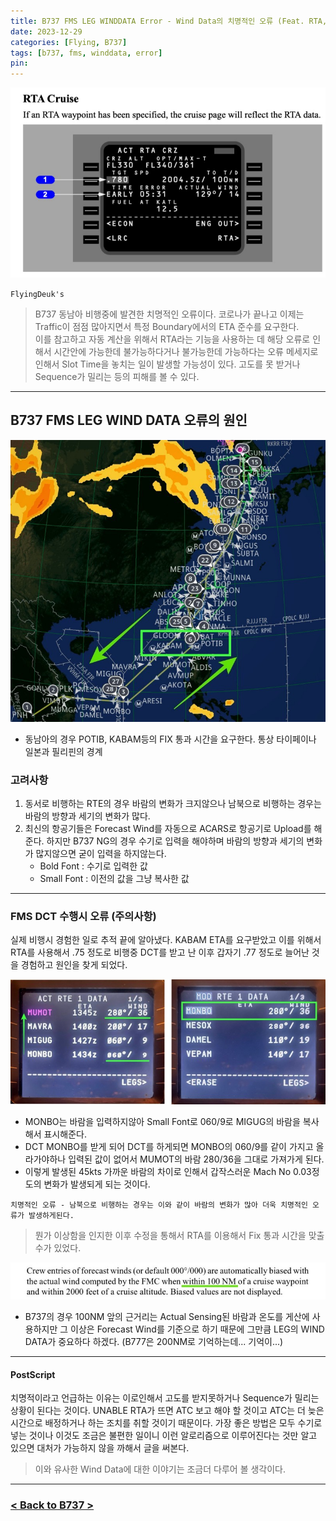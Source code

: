 ```yaml
---
title: B737 FMS LEG WINDDATA Error - Wind Data의 치명적인 오류 (Feat. RTA, CRZ CLIMB) <2023.12.29 Updated>
date: 2023-12-29
categories: [Flying, B737]
tags: [b737, fms, winddata, error]
pin:
---
```


![winddata](/img/flying/b737/winddata3.jpg)

`FlyingDeuk's`
> B737 동남아 비행중에 발견한 치명적인 오류이다. 코로나가 끝나고 이제는 Traffic이 점점 많아지면서 특정 Boundary에서의 ETA 준수를 요구한다.  <br>이를 참고하고 자동 계산을 위해서 RTA라는 기능을 사용하는 데 해당 오류로 인해서 시간안에 가능한데 불가능하다거나 불가능한데 가능하다는 오류 메세지로 인해서 Slot Time을 놓치는 일이 발생할 가능성이 있다. 고도를 못 받거나 Sequence가 밀리는 등의 피해를 볼 수 있다. 

---------


## B737 FMS LEG WIND DATA 오류의 원인

![winddata](/img/flying/b737/winddata1.jpg)
- 동남아의 경우 POTIB, KABAM등의 FIX 통과 시간을 요구한다. 통상 타이페이나 일본과 필리핀의 경계

### 고려사항 
1. 동서로 비행하는 RTE의 경우 바람의 변화가 크지않으나 남북으로 비행하는 경우는 바람의 방향과 세기의 변화가 많다. 
2. 최신의 항공기들은 Forecast Wind를 자동으로 ACARS로 항공기로 Upload를 해준다. 하지만 B737 NG의 경우 수기로 입력을 해야하며 바람의 방향과 세기의 변화가 많지않으면 굳이 입력을 하지않는다. 
    - Bold Font : 수기로 입력한 값
    - Small Font : 이전의 값을 그냥 복사한 값

---------

### FMS DCT 수행시 오류 (주의사항)
실제 비행시 경험한 일로 추적 끝에 알아냈다. KABAM ETA를 요구받았고 이를 위해서 RTA를 사용해서 .75 정도로 비행중 DCT를 받고 난 이후 갑자기 .77 정도로 늘어난 것을 경험하고 원인을 찾게 되었다. 

![winddata](/img/flying/b737/winddata2.jpg)

- MONBO는 바람을 입력하지않아 Small Font로 060/9로 MIGUG의 바람을 복사해서 표시해준다. 
- DCT MONBO를 받게 되어 DCT를 하게되면 MONBO의 060/9를 같이 가지고 올라가야하나 입력된 값이 없어서 MUMOT의 바람 280/36을 그대로 가져가게 된다. 
- 이렇게 발생된 45kts 가까운 바람의 차이로 인해서 갑작스러운 Mach No 0.03정도의 변화가 발생되게 되는 것이다. 

`치명적인 오류 - 남북으로 비행하는 경우는 이와 같이 바람의 변화가 많아 더욱 치명적인 오류가 발생하게된다. `

> 뭔가 이상함을 인지한 이후 수정을 통해서 RTA를 이용해서 Fix 통과 시간을 맞출 수가 있었다. 

![winddata](/img/flying/b737/winddata4.jpg)
- B737의 경우 100NM 앞의 근거리는 Actual Sensing된 바람과 온도를 게산에 사용하지만 그 이상은 Forecast Wind를 기준으로 하기 때문에 그만큼 LEG의 WIND DATA가 중요하다 하겠다. (B777은 200NM로 기억하는데... 기억이...)

----------

#### PostScript
치명적이라고 언급하는 이유는 이로인해서 고도를 받지못하거나 Sequence가 밀리는 상황이 된다는 것이다. UNABLE RTA가 뜨면 ATC 보고 해야 할 것이고 ATC는 더 늦은 시간으로 배정하거나 하는 조치를 취할 것이기 때문이다. 가장 좋은 방법은 모두 수기로 넣는 것이나 이것도 조금은 불편한 일이니 이런 알로리즘으로 이루어진다는 것만 알고 있으면 대처가 가능하지 않을 까해서 글을 써본다. 

> 이와 유사한 Wind Data에 대한 이야기는 조금더 다루어 볼 생각이다. 

-------

### [< Back to B737 >](/categories/b737/)
